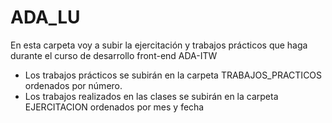 ﻿# ADA_LU
En esta carpeta voy a subir la ejercitación y trabajos prácticos que haga durante el curso de desarrollo front-end ADA-ITW
- Los trabajos prácticos se subirán en la carpeta TRABAJOS_PRACTICOS ordenados por número.
- Los trabajos realizados en las clases se subirán en la carpeta EJERCITACION ordenados por mes y fecha

